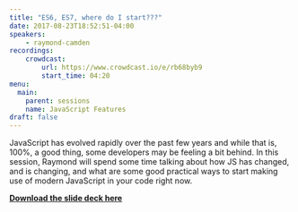 ```yaml
---
title: "ES6, ES7, where do I start???"
date: 2017-08-23T18:52:51-04:00
speakers:
    - raymond-camden
recordings:
    crowdcast:
        url: https://www.crowdcast.io/e/rb68byb9
        start_time: 04:20
menu:
  main:
    parent: sessions
    name: JavaScript Features
draft: false
---
```


JavaScript has evolved rapidly over the past few years and while that is, 100%, a good thing, some developers may be feeling a bit behind. In this session, Raymond will spend some time talking about how JS has changed, and is changing, and what are some good practical ways to start making use of modern JavaScript in your code right now.

[**Download the slide deck here**](/slides/es6.pdf)